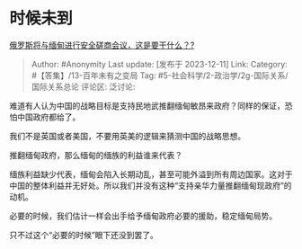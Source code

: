 # 时候未到
[俄罗斯将与缅甸进行安全磋商会议，这是要干什么？?](https://www.zhihu.com/question/633963200/answer/3321650979)

> Author: #Anonymity
> Last update: [发布于 2023-12-11]
> Link:
> Category: #【答集】/13-百年未有之变局
> Tag: #5-社会科学/2-政治学/2g-国际关系/国际关系总论
> 评论区:
> 泛讨论:

难道有人认为中国的战略目标是支持民地武推翻缅甸敏昂来政府？同样的保证，恐怕中国政府都给了。

我们不是英国或者美国，不要用英美的逻辑来猜测中国的战略思想。

推翻缅甸政府，那么缅甸的缅族的利益谁来代表？

缅族利益缺少代表，缅甸会陷入长期动乱，甚至可能外溢到所有周边国家。这对于中国的整体利益并无好处。所以我们并没有这种“支持亲华力量推翻缅甸现政府”的动机。

必要的时候，我们估计一样会出手给予缅甸政府必要的援助，稳定缅甸局势。

只不过这个“必要的时候”眼下还没到罢了。
